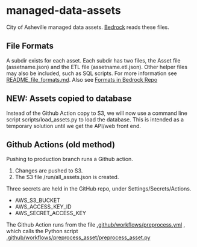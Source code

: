 # managed-data-assets
City of Asheville managed data assets.
[Bedrock](https://github.com/cityofasheville/bedrock2) reads these files.

## File Formats
A subdir exists for each asset. Each subdir has two files, the Asset file (assetname.json) and the ETL file (assetname.etl.json). Other helper files may also be included, such as SQL scripts.
For more information see [README_file_formats.md](https://github.com/cityofasheville/managed-data-assets/blob/production/README_file_formats.md).
Also see [Formats in Bedrock Repo](https://github.com/cityofasheville/bedrock2/blob/production/docs/etl_formats.md)


## NEW: Assets copied to database
Instead of the Github Action copy to S3, we will now use a command line script scripts/load_assets.py to load
the database. This is intended as a temporary solution until we get the API/web front end.

## Github Actions (old method)
Pushing to production branch runs a Github action.

1. Changes are pushed to S3.
1. The S3 file /run/all_assets.json is created.

Three secrets are held in the GitHub repo, under Settings/Secrets/Actions.
- AWS_S3_BUCKET
- AWS_ACCESS_KEY_ID
- AWS_SECRET_ACCESS_KEY

The Github Action runs from the file [.github/workflows/preprocess.yml](https://github.com/cityofasheville/managed-data-assets/blob/production/.github/workflows/preprocess.yml) , 
which calls the Python script [.github/workflows/preprocess_asset/preprocess_asset.py](https://github.com/cityofasheville/managed-data-assets/blob/production/.github/workflows/preprocess_assets/preprocess_assets.py)